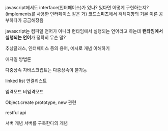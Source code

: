 javascript에서도 interface(인터페이스)가 있나? 있다면 어떻게 구현하는지?(implements를 사용한 인터페이스 같은 거) 코드스피츠에서 객체지향의 기본 이론 공부하다가 궁금해졌음

javascript는 컴파일 언어가 아니라 런타임에서 실행되는 언어라고 하는데 **런타임에서 실행되는 언어**가 정확히 무슨 말?

추상클래스, 인터페이스 등의 용어, 예시로 개념 이해하기

애자일 방법론

다중상속
자바스크립트는 다중상속이 불가능

linked list
연결리스트

엄격모드
비엄격모드

Object.create
prototype, new 관련

restful api

서버 개념
서버를 구축한다의 개념
